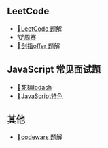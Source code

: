 ## LeetCode
- [🐹LeetCode 题解](lc.md)
- [🐮周赛]()
- [🐶剑指offer 题解](offer.md)
## JavaScript 常见面试题
- [🐍死磕lodash]()
- [🐷JavaScript特色]()
## 其他
- [🐨codewars 题解](codewars.md)

